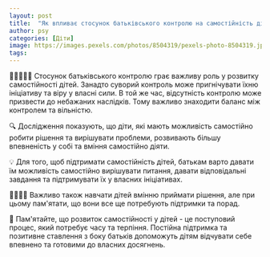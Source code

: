 ```yaml
---
layout: post
title:  "Як впливає стосунок батьківського контролю на самостійність дітей?"
author: psy
categories: [Діти]
image: https://images.pexels.com/photos/8504319/pexels-photo-8504319.jpeg?auto=compress&cs=tinysrgb&fit=crop&h=627&w=1200
tags: 
---
```


🧠👨‍👩‍👧‍👦 Стосунок батьківського контролю грає важливу роль у розвитку самостійності дітей. Занадто суворий контроль може пригнічувати їхню ініціативу та віру у власні сили. В той же час, відсутність контролю може призвести до небажаних наслідків. Тому важливо знаходити баланс між контролем та вільністю.

🔍 Дослідження показують, що діти, які мають можливість самостійно робити рішення та вирішувати проблеми, розвивають більшу впевненість у собі та вміння самостійно діяти.

💡 Для того, щоб підтримати самостійність дітей, батькам варто давати їм можливість самостійно вирішувати питання, давати відповідальні завдання та підтримувати їх у власних ініціативах.

👨‍👩‍👧‍👦 Важливо також навчати дітей вмінню приймати рішення, але при цьому пам'ятати, що вони все ще потребують підтримки та порад.

🌱 Пам'ятайте, що розвиток самостійності у дітей - це поступовий процес, який потребує часу та терпіння. Постійна підтримка та позитивне ставлення з боку батьків допоможуть дітям відчувати себе впевнено та готовими до власних досягнень.


